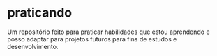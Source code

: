 # praticando
Um repositório feito para praticar habilidades que estou aprendendo e posso adaptar para projetos futuros para fins de estudos e desenvolvimento.
